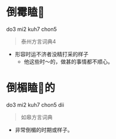# 倒霉瞌𥅻
do3 mi2 kuh7 chon5
> 泰州方言词典4
- 形容时运不济者没精打采的样子
  - 他这些时～的，做甚的事情都不顺心。


# 倒楣瞌𥅻的
do3 mi2 kuh7 chon5 dii
> 如皋方言词典
- 非常倒楣的时期或样子。
